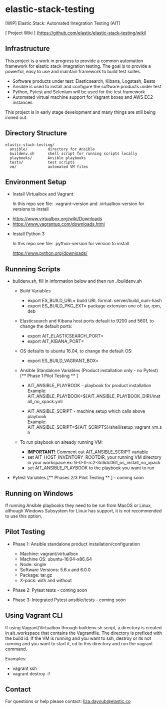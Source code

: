 # elastic-stack-testing

[WIP] Elastic Stack: Automated Integration Testing (AIT)

[ Project Wiki ] (https://github.com/elastic/elastic-stack-testing/wiki)

## Infrastructure

This project is a work in progress to provide a common automation framework for elastic stack integration testing.
The goal is to provide a powerful, easy to use and maintain framework to build test suites.

 - Software products under test: Elasticsearch, Kibana, Logstash, Beats
 - Ansible is used to install and configure the software products under test
 - Python, Pytest and Selenium will be used for the test framework
 - Automated virtual machine support for Vagrant boxes and AWS EC2 instances

This project is in early stage development and many things are still being ironed out.

## Directory Structure

```
elastic-stack-testing/
  ansible/         directory for Ansible
  buildenv.sh      shell script for running scripts locally
  playbooks/       Ansible playbooks
  tests/           test scripts
  vm/              automated VM files
```

## Environment Setup

 * Install Virtualbox and Vagrant

   In this repo see file: .vagrant-version and .virtualbox-version for versions to install

  - https://www.virtualbox.org/wiki/Downloads
  - https://www.vagrantup.com/downloads.html

* Install Python 3

  In this repo see file: .python-version for version to install

  https://www.python.org/downloads/

## Runnning Scripts

* buildenv.sh, fill in information below and then run ./buildenv.sh   

  - Build Variables
    - export ES_BUILD_URL= build URL format: server/build_num-hash   
    - export ES_BUILD_PKG_EXT= package extension one of: tar, rpm, deb


  - Elasticsearch and Kibana host ports default to 9200 and 5601, to change the default ports:
    - export AIT_ELASTICSEARCH_PORT=
    - export AIT_KIBANA_PORT=


  - OS defaults to ubuntu 16.04, to change the default OS:
    - export ES_BUILD_VAGRANT_BOX=


  - Ansible Standalone Variables (Product installation only - no Pytest) [** Phase 1 Pilot Testing ** ]
    - AIT_ANSIBLE_PLAYBOOK - playbook for product installation   
      Example: AIT_ANSIBLE_PLAYBOOK=${AIT_ANSIBLE_PLAYBOOK_DIR}/install_no_xpack.yml

    - AIT_ANSIBLE_SCRIPT - machine setup which calls above playbook      
      Example: AIT_ANSIBLE_SCRIPT=${AIT_SCRIPTS}/shell/setup_vagrant_vm.sh   

  - To run playbook on already running VM:
    - <b>IMPORTANT!</b> Comment out AIT_ANSIBLE_SCRIPT variable
    - set AIT_HOST_INVENTORY_ROOTDIR, your running VM directory in your workspace ex: 6-0-0-rc2-3c6dc061_os_install_no_xpack
    - set AIT_ANSIBLE_PLAYBOOK to the playbook you want to run

* Pytest Variables [** Phases 2/3 Pilot Testing ** ] - coming soon

## Running on Windows

  If running Ansible playbooks they need to be run from MacOS or Linux, although Windows Subsystem for Linux has support,
  it is not recommended to use this option.

## Pilot Testing

  - Phase 1: Ansible standalone product installation/configuration
      - Machine: vagrant/virtualbox
      - Machine OS: ubuntu-16.04-x86_64
      - Node: single
      - Software Versions: 5.6.x and 6.0.0
      - Package: tar.gz
      - X-pack: with and without  


  - Phase 2: Pytest tests - coming soon

  - Phase 3: Integrated Pytest ansible/tests - coming soon

## Using Vagrant CLI

  If using Vagrant/Virtualbox through buildenv.sh script, a directory is created in ait_workspace that contains the
  Vagrantfile.  The directory is prefixed with the build id.  If the VM is running and you want to ssh, destroy or
  its not running and you want to start it, cd to this directory and run the vagrant command.

  Examples:
  - vagrant ssh
  - vagrant destroy -f

## Contact

  For questions or help please contact: liza.dayoub@elastic.co
